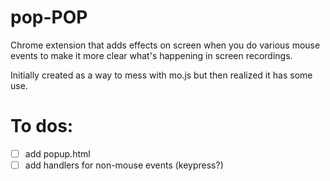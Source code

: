 # pop-POP
Chrome extension that adds effects on screen when you do various mouse events to make it more clear what's happening in screen recordings.

Initially created as a way to mess with mo.js but then realized it has some use. 

# To dos: 
- [ ] add popup.html
- [ ] add handlers for non-mouse events (keypress?)
